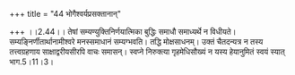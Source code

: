 +++
title = "44 भोगैश्वर्यप्रसक्तानान्"

+++
।।2.44।। तेषां सम्यण्युक्तिनिर्णयात्मिका बुद्धिः समाधौ समाध्यर्थे न
विधीयते। सम्यङ्निर्णीतार्थानामीश्वरे मनस्समाधानं सम्यग्भवति। तद्धि
मोक्षसाधनम्। उक्तं चैतदन्यत्र न तस्य तत्त्वग्रहणाय साक्षाद्वरीयसीरपि
वाचः समासन्। स्वप्ने निरुक्त्या गृहमेधिसौख्यं न यस्य हेयानुमितं स्वयं
स्यात् भाग.5।11।3।  
